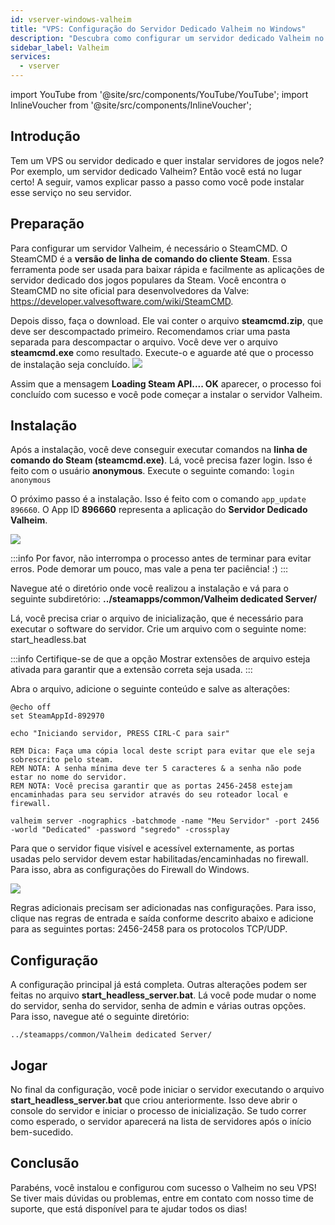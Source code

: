 ```yaml
---
id: vserver-windows-valheim
title: "VPS: Configuração do Servidor Dedicado Valheim no Windows"
description: "Descubra como configurar um servidor dedicado Valheim no seu VPS ou servidor dedicado de forma rápida e eficiente → Saiba mais agora"
sidebar_label: Valheim
services:
  - vserver
---
```


import YouTube from '@site/src/components/YouTube/YouTube';
import InlineVoucher from '@site/src/components/InlineVoucher';

## Introdução
Tem um VPS ou servidor dedicado e quer instalar servidores de jogos nele? Por exemplo, um servidor dedicado Valheim? Então você está no lugar certo! A seguir, vamos explicar passo a passo como você pode instalar esse serviço no seu servidor.

<YouTube videoId="Trs9Ysxa1gc" imageSrc="https://screensaver01.zap-hosting.com/index.php/s/8yWGtXMPFr8Jyza/preview" title="Configuração do Servidor Dedicado Valheim no Windows VPS" description="Prefere entender melhor vendo as coisas em ação? A gente te entende! Mergulhe no nosso vídeo que explica tudo para você. Seja se estiver com pressa ou só quiser absorver a informação da forma mais legal possível!"/>
<InlineVoucher />

## Preparação
Para configurar um servidor Valheim, é necessário o SteamCMD. O SteamCMD é a **versão de linha de comando do cliente Steam**. Essa ferramenta pode ser usada para baixar rápida e facilmente as aplicações de servidor dedicado dos jogos populares da Steam. Você encontra o SteamCMD no site oficial para desenvolvedores da Valve: https://developer.valvesoftware.com/wiki/SteamCMD.

Depois disso, faça o download. Ele vai conter o arquivo **steamcmd.zip**, que deve ser descompactado primeiro. Recomendamos criar uma pasta separada para descompactar o arquivo. Você deve ver o arquivo **steamcmd.exe** como resultado. Execute-o e aguarde até que o processo de instalação seja concluído.
![](https://screensaver01.zap-hosting.com/index.php/s/7Hib2ZgaYWTsRNE/preview)

Assim que a mensagem **Loading Steam API.... OK** aparecer, o processo foi concluído com sucesso e você pode começar a instalar o servidor Valheim.



## Instalação

Após a instalação, você deve conseguir executar comandos na **linha de comando do Steam (steamcmd.exe)**. Lá, você precisa fazer login. Isso é feito com o usuário **anonymous**. Execute o seguinte comando: `login anonymous`

O próximo passo é a instalação. Isso é feito com o comando `app_update 896660`. O App ID **896660** representa a aplicação do **Servidor Dedicado Valheim**.

![](https://screensaver01.zap-hosting.com/index.php/s/cgMfJdL5DNNxjrf/preview)

:::info
Por favor, não interrompa o processo antes de terminar para evitar erros. Pode demorar um pouco, mas vale a pena ter paciência! :)
:::

Navegue até o diretório onde você realizou a instalação e vá para o seguinte subdiretório:  **../steamapps/common/Valheim dedicated Server/**

Lá, você precisa criar o arquivo de inicialização, que é necessário para executar o software do servidor. Crie um arquivo com o seguinte nome: start_headless.bat

:::info
Certifique-se de que a opção Mostrar extensões de arquivo esteja ativada para garantir que a extensão correta seja usada.
:::

Abra o arquivo, adicione o seguinte conteúdo e salve as alterações:

```
@echo off
set SteamAppId-892970

echo "Iniciando servidor, PRESS CIRL-C para sair"

REM Dica: Faça uma cópia local deste script para evitar que ele seja sobrescrito pelo steam.
REM NOTA: A senha mínima deve ter 5 caracteres & a senha não pode estar no nome do servidor.
REM NOTA: Você precisa garantir que as portas 2456-2458 estejam encaminhadas para seu servidor através do seu roteador local e firewall.

valheim server -nographics -batchmode -name "Meu Servidor" -port 2456 -world "Dedicated" -password "segredo" -crossplay
```

Para que o servidor fique visível e acessível externamente, as portas usadas pelo servidor devem estar habilitadas/encaminhadas no firewall. Para isso, abra as configurações do Firewall do Windows.

![](https://screensaver01.zap-hosting.com/index.php/s/EM32i73TLcn32Mc/preview)

Regras adicionais precisam ser adicionadas nas configurações. Para isso, clique nas regras de entrada e saída conforme descrito abaixo e adicione para as seguintes portas: 2456-2458 para os protocolos TCP/UDP.




## Configuração

A configuração principal já está completa. Outras alterações podem ser feitas no arquivo **start_headless_server.bat**. Lá você pode mudar o nome do servidor, senha do servidor, senha de admin e várias outras opções. Para isso, navegue até o seguinte diretório:

```
../steamapps/common/Valheim dedicated Server/
```



## Jogar

No final da configuração, você pode iniciar o servidor executando o arquivo **start_headless_server.bat** que criou anteriormente. Isso deve abrir o console do servidor e iniciar o processo de inicialização. Se tudo correr como esperado, o servidor aparecerá na lista de servidores após o início bem-sucedido.


## Conclusão

Parabéns, você instalou e configurou com sucesso o Valheim no seu VPS! Se tiver mais dúvidas ou problemas, entre em contato com nosso time de suporte, que está disponível para te ajudar todos os dias!

<InlineVoucher />